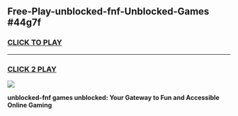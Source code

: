 
## Free-Play-unblocked-fnf-Unblocked-Games #44g7f
<h3>
<a href="https://news.freeplayer.one?title=unblocked-fnf&ref=8M">CLICK TO PLAY</a></h3>
<hr>

<h3>
<a href="https://news.freeplayer.one?title=unblocked-fnf&ref=8M">CLICK 2 PLAY</a>
  
</h3>

<a href="https://news.freeplayer.one?title=unblocked-fnf&ref=8M"><img src="https://clearcache.store/games.png"></a>


**unblocked-fnf games unblocked: Your Gateway to Fun and Accessible Online Gaming**
